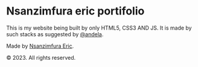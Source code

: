 # Nsanzimfura eric portifolio
This is my website being built by only HTML5, CSS3 AND JS. It is made by such stacks as suggested by [@andela](https://github.com/andela).

Made by [Nsanzimfura Eric](github.com/Kress20000).

  © 2023. All rights reserved.
